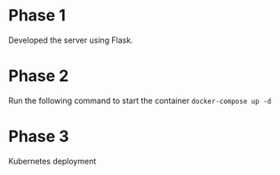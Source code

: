 # Phase 1
Developed the server using Flask.

# Phase 2
Run the following command to start the container ```docker-compose up -d```

# Phase 3
Kubernetes deployment